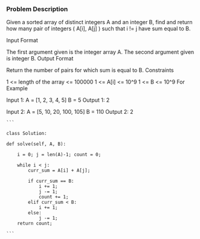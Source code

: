 ### Problem Description 

Given a sorted array of distinct integers A and an integer B, find and return how many pair of integers ( A[i], A[j] ) such 
that i != j have sum equal to B.


Input Format

The first argument given is the integer array A.
The second argument given is integer B.
Output Format

Return the number of pairs for which sum is equal to B.
Constraints

1 <= length of the array <= 100000
1 <= A[i] <= 10^9 
1 <= B <= 10^9
For Example

Input 1:
    A = [1, 2, 3, 4, 5]
    B = 5
Output 1:
    2

Input 2:
    A = [5, 10, 20, 100, 105]
    B = 110
Output 2:
    2
    
    
    ```
    
    class Solution:

    def solve(self, A, B):

        i = 0; j = len(A)-1; count = 0;

        while i < j:
            curr_sum = A[i] + A[j];

            if curr_sum == B:
                i += 1;
                j -= 1;
                count += 1;
            elif curr_sum < B:
                i += 1;
            else:
                j -= 1;
        return count;
    
    ```
